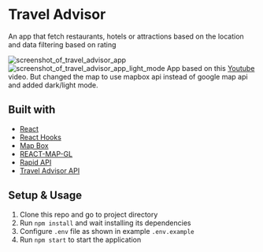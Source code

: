 # Travel Advisor
An app that fetch restaurants, hotels or attractions based on the location and data filtering based on rating


![screenshot_of_travel_advisor_app](https://i.ibb.co/PwYjryD/travel-advisor.png)
![screenshot_of_travel_advisor_app_light_mode](https://i.ibb.co/fGh1QXM/travel-advisor-white-mode.png)
App based on this [Youtube](https://www.youtube.com/watch?v=UKdQjQX1Pko) video. But changed the map to use mapbox api instead of google map api and added dark/light mode.

## Built with
- [React](https://reactjs.org/)
- [React Hooks](https://reactjs.org/docs/hooks-intro.html)
- [Map Box](https://www.mapbox.com/)
- [REACT-MAP-GL](https://visgl.github.io/react-map-gl/)
- [Rapid API](https://rapidapi.com/hub)
- [Travel Advisor API](https://rapidapi.com/apidojo/api/travel-advisor)

## Setup & Usage
1. Clone this repo and go to project directory
2. Run `npm install` and wait installing its dependencies
3. Configure `.env` file as shown in example `.env.example`
4. Run `npm start` to start the application